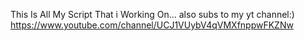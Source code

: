 This Is All My Script That i Working On...
also subs to my yt channel:) https://www.youtube.com/channel/UCJ1VUybV4qVMXfnppwFKZNw
